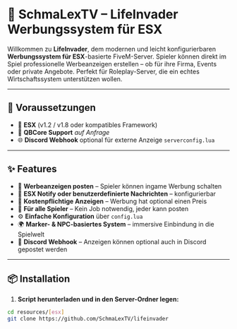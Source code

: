# 🚀 SchmaLexTV – LifeInvader Werbungssystem für ESX

Willkommen zu **LifeInvader**, dem modernen und leicht konfigurierbaren **Werbungssystem für ESX**-basierte FiveM-Server. 
Spieler können direkt im Spiel professionelle Werbeanzeigen erstellen – ob für ihre Firma, Events oder private Angebote. 
Perfekt für Roleplay-Server, die ein echtes Wirtschaftssystem unterstützen wollen.

---

## 🧰 Voraussetzungen

- 🔧 **ESX** (v1.2 / v1.8 oder kompatibles Framework)
- 🔄 **QBCore Support** *auf Anfrage*
- 🌐 **Discord Webhook** optional für externe Anzeige `serverconfig.lua`

---

## ✨ Features

- 📣 **Werbeanzeigen posten** – Spieler können ingame Werbung schalten
- 💬 **ESX Notify oder benutzerdefinierte Nachrichten** – konfigurierbar
- 💸 **Kostenpflichtige Anzeigen** – Werbung hat optional einen Preis
- 🧍 **Für alle Spieler** – Kein Job notwendig, jeder kann posten
- ⚙️ **Einfache Konfiguration** über `config.lua`
- 🌍 **Marker- & NPC-basiertes System** – immersive Einbindung in die Spielwelt
- 🔗 **Discord Webhook** – Anzeigen können optional auch in Discord gepostet werden

---

## 📦 Installation

1. **Script herunterladen und in den Server-Ordner legen:**

```bash
cd resources/[esx]
git clone https://github.com/SchmaLexTV/lifeinvader



